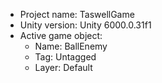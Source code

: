 <!-- UNITY CODE ASSIST INSTRUCTIONS START -->
- Project name: TaswellGame
- Unity version: Unity 6000.0.31f1
- Active game object:
  - Name: BallEnemy
  - Tag: Untagged
  - Layer: Default
<!-- UNITY CODE ASSIST INSTRUCTIONS END -->